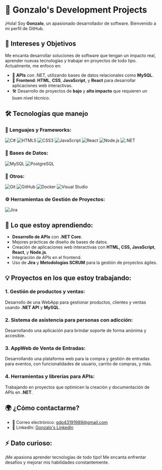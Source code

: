 # 🚀 **Gonzalo's Development Projects**

¡Hola! Soy **Gonzalo**, un apasionado desarrollador de software. Bienvenido a mi perfil de GitHub.

## 👀 **Intereses y Objetivos**

Me encanta desarrollar soluciones de software que tengan un impacto real, aprender nuevas tecnologías y trabajar en proyectos de todo tipo. Actualmente, me enfoco en:

- 🌱 **APIs** con .NET, utilizando bases de datos relacionales como **MySQL**.
- 🎨 **Frontend**: **HTML**, **CSS**, **JavaScript**, y **React** para desarrollar aplicaciones web interactivas.
- 🛠️ Desarrollo de proyectos de **bajo** y **alto impacto** que requieren un buen nivel técnico.

## 🛠️ **Tecnologías que manejo**

### 🔧 **Lenguajes y Frameworks**:
![C#](https://img.shields.io/badge/C%23-9b4d96?style=flat&logo=c-sharp&logoColor=white)
![HTML5](https://img.shields.io/badge/HTML5-E34F26?style=flat&logo=html5&logoColor=white)
![CSS3](https://img.shields.io/badge/CSS3-1572B6?style=flat&logo=css3&logoColor=white)
![JavaScript](https://img.shields.io/badge/JavaScript-F7DF1E?style=flat&logo=javascript&logoColor=black)
![React](https://img.shields.io/badge/React-61DAFB?style=flat&logo=react&logoColor=black)
![Node.js](https://img.shields.io/badge/Node.js-339933?style=flat&logo=node.js&logoColor=white)
![.NET](https://img.shields.io/badge/.NET-512BD4?style=flat&logo=.net&logoColor=white)

### 💾 **Bases de Datos**:
![MySQL](https://img.shields.io/badge/MySQL-4479A1?style=flat&logo=mysql&logoColor=white)
![PostgreSQL](https://img.shields.io/badge/PostgreSQL-336791?style=flat&logo=postgresql&logoColor=white)

### 🔌 **Otros**:
![Git](https://img.shields.io/badge/Git-F05032?style=flat&logo=git&logoColor=white)
![GitHub](https://img.shields.io/badge/GitHub-181717?style=flat&logo=github&logoColor=white)
![Docker](https://img.shields.io/badge/Docker-2496ED?style=flat&logo=docker&logoColor=white)
![Visual Studio](https://img.shields.io/badge/Visual%20Studio-5C2D91?style=flat&logo=visual-studio&logoColor=white)

### ⚙️ **Herramientas de Gestión de Proyectos**:
![Jira](https://img.shields.io/badge/Jira-0052CC?style=flat&logo=jira&logoColor=white)

## 🌱 **Lo que estoy aprendiendo**:
- **Desarrollo de APIs** con **.NET Core**.
- Mejores prácticas de diseño de bases de datos.
- Creación de aplicaciones web interactivas con **HTML, CSS, JavaScript**, **React**, y **Node.js**.
- Integración de APIs en el frontend.
- Uso de **Jira** y **Metodologías SCRUM** para la gestión de proyectos ágiles.

## 💡 **Proyectos en los que estoy trabajando**:

### 1. **Gestión de productos y ventas**:
Desarrollo de una WebApp para gestionar productos, clientes y ventas usando **.NET API** y **MySQL**.

### 2. **Sistema de asistencia para personas con adicción**:
Desarrollando una aplicación para brindar soporte de forma anónima y accesible.

### 3. **AppWeb de Venta de Entradas**:
Desarrollando una plataforma web para la compra y gestión de entradas para eventos, con funcionalidades de usuario, carrito de compras, y más.

### 4. **Herramientas y librerías para APIs**:
Trabajando en proyectos que optimicen la creación y documentación de APIs en **.NET**.

## 🌍 **¿Cómo contactarme?**
- 📧 Correo electrónico: [gdp43191989@gmail.com](mailto:gdp43191989@gmail.com)
- 💼 LinkedIn: [Gonzalo's LinkedIn](https://www.linkedin.com/in/gonzalo/)

## ⚡ **Dato curioso**:
¡Me apasiona aprender tecnologías de todo tipo! Me encanta enfrentar desafíos y mejorar mis habilidades constantemente.

<!---
Gonzawk/Gonzawk is a ✨ special ✨ repository because its `README.md` (this file) appears on your GitHub profile.
You can click the Preview link to take a look at your changes.
--->
